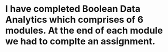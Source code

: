 # I have completed Boolean Data Analytics which comprises of 6 modules. At the end of each module we had to complte an assignment. 
